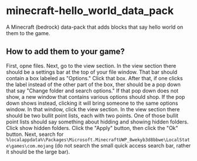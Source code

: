 # minecraft-hello_world_data_pack
A Minecraft (bedrock) data-pack that adds blocks that say hello world on them to the game.

## How to add them to your game?
First, opne files. Next, go to the view section. In the view section there should be a settings bar at the top of your file window. That bar should contain a box labeled as "Options." Click that box. After that, if one clicks the label instead of the other part of the box, ther should be a pop down that say "Change folder and search options." If that pop down does not show, a new window that contains various options should shop. If the pop down shows instead, clicking it will bring someone to the same options window. In that window, click the view section. In the view section there should be two bullit point lists, each with two points. One of those bullit point lists should say something about hidding and showing hidden folders. Click show hidden folders. Click the "Apply" button, then click the "Ok" button. Next, search for `%localappdata%\Packages\Microsoft.MinecraftUWP_8wekyb3d8bbwe\LocalState\games\com.mojang` (do not search the small quick access search bar, rather it should be the large bar).
